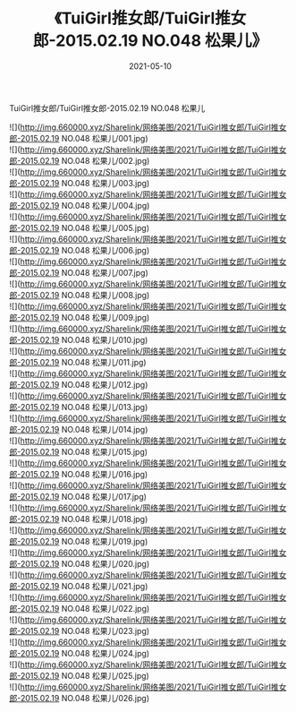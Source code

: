 ﻿---
layout: post
title:  《TuiGirl推女郎/TuiGirl推女郎-2015.02.19 NO.048 松果儿》
date:   2021-05-10
img: http://img.660000.xyz/Sharelink/网络美图/2021/TuiGirl推女郎/TuiGirl推女郎-2015.02.19 NO.048 松果儿/000.jpg
categories: [美女, 清纯, 唯美]
---

TuiGirl推女郎/TuiGirl推女郎-2015.02.19 NO.048 松果儿

 ![](http://img.660000.xyz/Sharelink/网络美图/2021/TuiGirl推女郎/TuiGirl推女郎-2015.02.19 NO.048 松果儿/001.jpg) <br>![](http://img.660000.xyz/Sharelink/网络美图/2021/TuiGirl推女郎/TuiGirl推女郎-2015.02.19 NO.048 松果儿/002.jpg) <br>![](http://img.660000.xyz/Sharelink/网络美图/2021/TuiGirl推女郎/TuiGirl推女郎-2015.02.19 NO.048 松果儿/003.jpg) <br>![](http://img.660000.xyz/Sharelink/网络美图/2021/TuiGirl推女郎/TuiGirl推女郎-2015.02.19 NO.048 松果儿/004.jpg) <br>![](http://img.660000.xyz/Sharelink/网络美图/2021/TuiGirl推女郎/TuiGirl推女郎-2015.02.19 NO.048 松果儿/005.jpg) <br>![](http://img.660000.xyz/Sharelink/网络美图/2021/TuiGirl推女郎/TuiGirl推女郎-2015.02.19 NO.048 松果儿/006.jpg) <br>![](http://img.660000.xyz/Sharelink/网络美图/2021/TuiGirl推女郎/TuiGirl推女郎-2015.02.19 NO.048 松果儿/007.jpg) <br>![](http://img.660000.xyz/Sharelink/网络美图/2021/TuiGirl推女郎/TuiGirl推女郎-2015.02.19 NO.048 松果儿/008.jpg) <br>![](http://img.660000.xyz/Sharelink/网络美图/2021/TuiGirl推女郎/TuiGirl推女郎-2015.02.19 NO.048 松果儿/009.jpg) <br>![](http://img.660000.xyz/Sharelink/网络美图/2021/TuiGirl推女郎/TuiGirl推女郎-2015.02.19 NO.048 松果儿/010.jpg) <br>![](http://img.660000.xyz/Sharelink/网络美图/2021/TuiGirl推女郎/TuiGirl推女郎-2015.02.19 NO.048 松果儿/011.jpg) <br>![](http://img.660000.xyz/Sharelink/网络美图/2021/TuiGirl推女郎/TuiGirl推女郎-2015.02.19 NO.048 松果儿/012.jpg) <br>![](http://img.660000.xyz/Sharelink/网络美图/2021/TuiGirl推女郎/TuiGirl推女郎-2015.02.19 NO.048 松果儿/013.jpg) <br>![](http://img.660000.xyz/Sharelink/网络美图/2021/TuiGirl推女郎/TuiGirl推女郎-2015.02.19 NO.048 松果儿/014.jpg) <br>![](http://img.660000.xyz/Sharelink/网络美图/2021/TuiGirl推女郎/TuiGirl推女郎-2015.02.19 NO.048 松果儿/015.jpg) <br>![](http://img.660000.xyz/Sharelink/网络美图/2021/TuiGirl推女郎/TuiGirl推女郎-2015.02.19 NO.048 松果儿/016.jpg) <br>![](http://img.660000.xyz/Sharelink/网络美图/2021/TuiGirl推女郎/TuiGirl推女郎-2015.02.19 NO.048 松果儿/017.jpg) <br>![](http://img.660000.xyz/Sharelink/网络美图/2021/TuiGirl推女郎/TuiGirl推女郎-2015.02.19 NO.048 松果儿/018.jpg) <br>![](http://img.660000.xyz/Sharelink/网络美图/2021/TuiGirl推女郎/TuiGirl推女郎-2015.02.19 NO.048 松果儿/019.jpg) <br>![](http://img.660000.xyz/Sharelink/网络美图/2021/TuiGirl推女郎/TuiGirl推女郎-2015.02.19 NO.048 松果儿/020.jpg) <br>![](http://img.660000.xyz/Sharelink/网络美图/2021/TuiGirl推女郎/TuiGirl推女郎-2015.02.19 NO.048 松果儿/021.jpg) <br>![](http://img.660000.xyz/Sharelink/网络美图/2021/TuiGirl推女郎/TuiGirl推女郎-2015.02.19 NO.048 松果儿/022.jpg) <br>![](http://img.660000.xyz/Sharelink/网络美图/2021/TuiGirl推女郎/TuiGirl推女郎-2015.02.19 NO.048 松果儿/023.jpg) <br>![](http://img.660000.xyz/Sharelink/网络美图/2021/TuiGirl推女郎/TuiGirl推女郎-2015.02.19 NO.048 松果儿/024.jpg) <br>![](http://img.660000.xyz/Sharelink/网络美图/2021/TuiGirl推女郎/TuiGirl推女郎-2015.02.19 NO.048 松果儿/025.jpg) <br>![](http://img.660000.xyz/Sharelink/网络美图/2021/TuiGirl推女郎/TuiGirl推女郎-2015.02.19 NO.048 松果儿/026.jpg) <br>